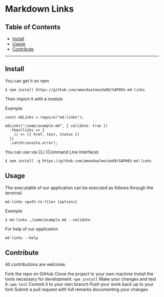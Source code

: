 # Markdown Links

## Table of Contents

* [Install](#install)
* [Usage](#usage)
* [Contribute](#contribute)

***

## Install

You can get it on npm
```
$ npm install https://github.com/amandaalmeida89/SAP003-md-links
```
Then import it with a module

Example
```
const mdLinks = require("md-links");

mdLinks("/some/example.md", { validate: true })
  .then(links => {
    // => [{ href, text, status }]
  })
  .catch(console.error);
```
You can use via CLI (Command Line Interface)
```
$ npm install -g https://github.com/amandaalmeida89/SAP003-md-links
```
## Usage

The executable of our application can be executed as follows through the terminal:

```
md-links <path-to-file> [options]
```
Example 

```
$ md-links ./some/example.md --validate
```
For help of our application
```
md-links --help
```

## Contribute

All contributions are welcome.

Fork the repo on GitHub
Clone the project to your own machine
Install the tools necessary for development: ```npm install```
Make your changes and test it: ```npm test```
Commit it to your own branch
Push your work back up to your fork
Submit a pull request with full remarks documenting your changes

